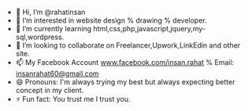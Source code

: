 - 👋 Hi, I’m @rahatinsan
- 👀 I’m interested in website design % drawing % developer.
- 🌱 I’m currently learning html,css,php,javascript,jquery,my-sql,wordpress.
- 💞️ I’m looking to collaborate on Freelancer,Upwork,LinkEdin and other site.
- 📫 My Facebook Account www.facebook.com/insan.rahat % Email: insanrahat60@gmail.com
- 😄 Pronouns: I'm always trying my best but always expecting better concept in my 
     client. 
- ⚡ Fun fact: You trust me I trust you.

<!---
rahatinsan/rahatinsan is a ✨ special ✨ repository because its `README.md` (this file) appears on your GitHub profile.
You can click the Preview link to take a look at your changes.
--->
<!docktype html>
<html lang="en">
<head>
	<meta charset="UTF-8">
	<title> This is INSUN profile/title>
	<style>
	body {
		margin: 0;
		background: url(https://scontent.fdac146-1.fna.fbcdn.net/v/t39.30808-6/424852814_3561333814106004_4113874241283293488_n.jpg?_nc_cat=109&ccb=1-7&_nc_sid=6ee11a&_nc_eui2=AeGLVja-	 
                PHKiILuWEgJKMx9P9TTzO0AtZ331NPM7QC1nfXhiE154uaU0O_GHjLkmvV9w7kea7J6AVvDBR1kch-RH&_nc_ohc=s062f3-3X_YQ7kNvgGUEU6I&_nc_zt=23&_nc_ht=scontent.fdac146- 
                1.fna&_nc_gid=AwZGewekh7Yz6dIUqygq9am&oh=00_AYA9QPbDdTvMgBeFYKB5wc_wJGGqpcnFBE1PMTsI113cUQ&oe=673619DA) no-repeat 100 100 / cover;
	}
	.one {
		width: 50%;
		height: 150px;
		margin: auto;
		color: red;
		background: rgba(30, 39, 46,0.4);
	}
	h1 {
		padding-left: 50%;
		border: 5px solid #44bd32;
	}

	</style>
	<link rel="shortcut icon" type="image/x-icon" href="favicon.ico">
</head>
<body>
	<div class="main">
		<div class="one">
			<h1><a href="www.facebook.com/insan.rahat">Rahat Insan</a></h1>
			<h1><a href="insanrahat60@gmail.com">Email</a></h1>
		</div>
	</div>
</body>
</html>
